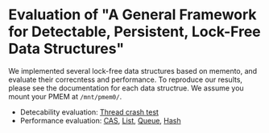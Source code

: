
# Evaluation of "A General Framework for Detectable, Persistent, Lock-Free Data Structures"

We implemented several lock-free data structures based on memento, and evaluate their correcntess and performance. To reproduce our results, please see the documentation for each data structrue. We assume you mount your PMEM at `/mnt/pmem0/`.
- Detecability evaluation: [Thread crash test](./correctness/README.md)
- Performance evaluation: [CAS](./cas/README.md), [List](./list/README.md), [Queue](./queue/README.md), [Hash](./hash/README.md)

